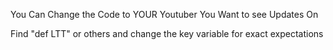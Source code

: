 You Can Change the Code to YOUR Youtuber You Want to see Updates On

Find "def LTT" or others and change the key variable for exact expectations
